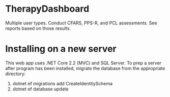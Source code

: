 # TherapyDashboard
Multiple user types. Conduct CFARS, PPS-R, and PCL assessments. See reports based on those results.

# Installing on a new server
This web app uses .NET Core 2.2 (MVC) and SQL Server. To prep a server after program has been installed, migrate the database from the appropriate directory:
1. dotnet ef migrations add CreateIdentitySchema
2. dotnet ef database update

